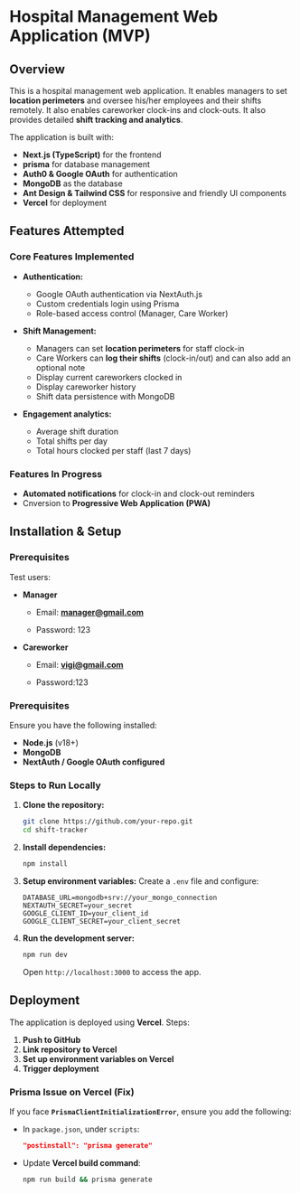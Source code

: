 # Hospital Management Web Application (MVP)

## Overview
This is a hospital management web application. It enables managers to set **location perimeters** and oversee his/her employees and their shifts remotely. It also enables careworker clock-ins and clock-outs. It also provides detailed **shift tracking and analytics**.

The application is built with:
- **Next.js (TypeScript)** for the frontend
- **prisma** for database management
- **Auth0 & Google OAuth** for authentication
- **MongoDB** as the database
- **Ant Design & Tailwind CSS** for responsive and friendly UI components
- **Vercel** for deployment

## Features Attempted
### Core Features Implemented
- **Authentication:**
  - Google OAuth authentication via NextAuth.js
  - Custom credentials login using Prisma
  - Role-based access control (Manager, Care Worker)

- **Shift Management:**
  - Managers can set **location perimeters** for staff clock-in
  - Care Workers can **log their shifts** (clock-in/out) and can also add an optional note
  - Display current careworkers clocked in
  - Display careworker history
  - Shift data persistence with MongoDB

- **Engagement analytics:**
  - Average shift duration
  - Total shifts per day
  - Total hours clocked per staff (last 7 days)

### Features In Progress 
- **Automated notifications** for clock-in and clock-out reminders
- Cnversion to **Progressive Web Application (PWA)**

## Installation & Setup
### Prerequisites
Test users:
- **Manager**
  
    - Email: **manager@gmail.com**
  
    - Password: 123
  
- **Careworker**
  
   - Email: **vigi@gmail.com**
  
   - Password:123

### Prerequisites
Ensure you have the following installed:
- **Node.js** (v18+)
- **MongoDB**
- **NextAuth / Google OAuth configured**

### Steps to Run Locally
1. **Clone the repository:**
   ```sh
   git clone https://github.com/your-repo.git
   cd shift-tracker
   ```

2. **Install dependencies:**
   ```sh
   npm install
   ```

3. **Setup environment variables:**
   Create a `.env` file and configure:
   ```plaintext
   DATABASE_URL=mongodb+srv://your_mongo_connection
   NEXTAUTH_SECRET=your_secret
   GOOGLE_CLIENT_ID=your_client_id
   GOOGLE_CLIENT_SECRET=your_client_secret
   ```

4. **Run the development server:**
   ```sh
   npm run dev
   ```
   Open `http://localhost:3000` to access the app.

## Deployment
The application is deployed using **Vercel**. Steps:
1. **Push to GitHub**
2. **Link repository to Vercel**
3. **Set up environment variables on Vercel**
4. **Trigger deployment**

### Prisma Issue on Vercel (Fix)
If you face **`PrismaClientInitializationError`**, ensure you add the following:
- In `package.json`, under `scripts`:
  ```json
  "postinstall": "prisma generate"
  ```
- Update **Vercel build command**:
  ```sh
  npm run build && prisma generate
  ```
